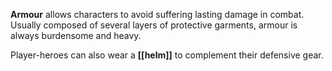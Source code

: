 **Armour** allows characters to avoid suffering lasting damage in combat. Usually composed of several layers of protective garments, armour is always burdensome and heavy. 

Player-heroes can also wear a **[[helm]]** to complement their defensive gear.
